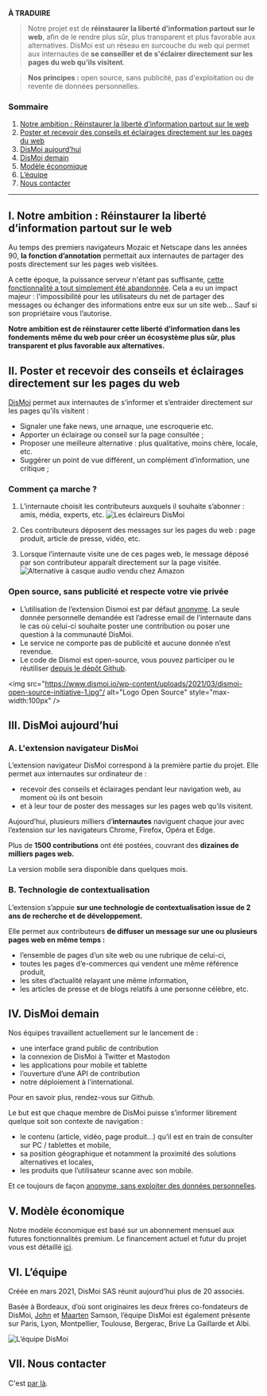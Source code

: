 **À TRADUIRE**

> Notre projet est de **réinstaurer la liberté d’information partout sur le web**, afin de le rendre plus sûr, plus transparent et plus favorable aux alternatives. DisMoi est un réseau en surcouche du web qui permet aux internautes de **se conseiller et de s'éclairer directement sur les pages du web qu’ils visitent**.

> **Nos principes :** open source, sans publicité, pas d'exploitation ou de revente de données personnelles.


### Sommaire

1.  [Notre ambition : Réinstaurer la liberté d’information partout sur le web](#i--notre-ambition--réinstaurer-la-liberté-d’information-partout-sur-le-web)
1.  [Poster et recevoir des conseils et éclairages directement sur les pages du web](#ii-poster-et-recevoir-des-conseils-et-éclairages-directement-sur-les-pages-du-web)
1.  [DisMoi aujourd’hui](#iii-dismoi-aujourd’hui)
1.  [DisMoi demain](#iv-dismoi-demain)
1.  [Modèle économique](#v-modèle-économique)
1.  [L’équipe](#vi-l’équipe)
1.  [Nous contacter](#vii-nous-contacter)

* * *

## I.  Notre ambition : Réinstaurer la liberté d’information partout sur le web

Au temps des premiers navigateurs Mozaic et Netscape dans les années 90, **la fonction d’annotation** permettait aux internautes de partager des posts directement sur les pages web visitées.

A cette époque, la puissance serveur n'étant pas suffisante, [cette fonctionnalité a tout simplement été abandonnée](https://www.businessinsider.com/theres-a-feature-that-was-supposed-be-in-web-browsers-from-the-very-beginning-but-it-was-dropped-at-the-last-minute-2012-10). Cela a eu un impact majeur : l'impossibilité pour les utilisateurs du net de partager des messages ou échanger des informations entre eux sur un site web… Sauf si son propriétaire vous l’autorise.

**Notre ambition est de réinstaurer cette liberté d’information dans les fondements même du web pour créer un écosystème plus sûr, plus transparent et plus favorable aux alternatives.**

## II. Poster et recevoir des conseils et éclairages directement sur les pages du web

[DisMoi](https://www.dismoi.io/) permet aux internautes de s’informer et s’entraider directement sur les pages qu’ils visitent :

*   Signaler une fake news, une arnaque, une escroquerie etc.
*   Apporter un éclairage ou conseil sur la page consultée ;
*   Proposer une meilleure alternative : plus qualitative, moins chère, locale, etc.
*   Suggérer un point de vue différent, un complément d’information, une critique ;

### Comment ça marche ?

1.  L’internaute choisit les contributeurs auxquels il souhaite s’abonner : amis, média, experts, etc.
    ![Les éclaireurs DisMoi](https://www.dismoi.io/wp-content/uploads/2021/03/dismoi-eclaireurs.jpg)

2.  Ces contributeurs déposent des messages sur les pages du web : page produit, article de presse, vidéo, etc.
3.  Lorsque l’internaute visite une de ces pages web, le message déposé par son contributeur apparaît directement sur la page visitée.
    ![Alternative à casque audio vendu chez Amazon](https://www.dismoi.io/wp-content/uploads/2021/03/AMAZON-ANTIDOTE-CASQUE-1.png)

### Open source, sans publicité et respecte votre vie privée

* L’utilisation de l’extension Dismoi est par défaut [anonyme](https://www.dismoi.io/vie-privee/). La seule donnée personnelle demandée est l’adresse email de l’internaute dans le cas où celui-ci souhaite poster une contribution ou poser une question à la communauté DisMoi.
* Le service ne comporte pas de publicité et aucune donnée n’est revendue.
* Le code de Dismoi est open-source, vous pouvez participer ou le réutiliser [depuis le dépôt Github](https://github.com/dis-moi/extension/).

<img src="https://www.dismoi.io/wp-content/uploads/2021/03/dismoi-open-source-initiative-1.jpg"/ alt="Logo Open Source" style="max-width:100px" />

## III. DisMoi aujourd’hui

### A. L'extension navigateur DisMoi

L’extension navigateur DisMoi correspond à la première partie du projet. Elle permet aux internautes sur ordinateur de :

*   recevoir des conseils et éclairages pendant leur navigation web, au moment où ils ont besoin
*   et à leur tour de poster des messages sur les pages web qu’ils visitent.

Aujourd’hui, plusieurs milliers d’**internautes** naviguent chaque jour avec l’extension sur les navigateurs Chrome, Firefox, Opéra et Edge.

Plus de **1500 contributions** ont été postées, couvrant des **dizaines de milliers pages web.**

La version mobile sera disponible dans quelques mois.

### B. Technologie de contextualisation

L’extension s’appuie **sur une technologie de contextualisation issue de 2 ans de recherche et de développement.**

Elle permet aux contributeurs **de diffuser un message sur une ou plusieurs pages web en même temps :**

*   l’ensemble de pages d’un site web ou une rubrique de celui-ci,
*   toutes les pages d’e-commerces qui vendent une même référence produit,
*   les sites d’actualité relayant une même information,
*   les articles de presse et de blogs relatifs à une personne célèbre, etc.

## IV. DisMoi demain

Nos équipes travaillent actuellement sur le lancement de :

*   une interface grand public de contribution
*   la connexion de DisMoi à Twitter et Mastodon
*   les applications pour mobile et tablette
*   l’ouverture d’une API de contribution
*   notre déploiement à l’international.

Pour en savoir plus, rendez-vous sur Github.

Le but est que chaque membre de DisMoi puisse s’informer librement quelque soit son contexte de navigation :

*   le contenu (article, vidéo, page produit…) qu’il est en train de consulter sur PC / tablettes et mobile,
*   sa position géographique et notamment la proximité des solutions alternatives et locales,
*   les produits que l’utilisateur scanne avec son mobile.

Et ce toujours de façon [anonyme, sans exploiter des données personnelles](https://www.dismoi.io/vie-privee/).

## V. Modèle économique

Notre modèle économique est basé sur un abonnement mensuel aux futures fonctionnalités premium. Le financement actuel et futur du projet vous est détaillé [ici](https://www.dismoi.io/financement/).

## VI. L’équipe

Créée en mars 2021, DisMoi SAS réunit aujourd’hui plus de 20 associés.

Basée à Bordeaux, d’où sont originaires les deux frères co-fondateurs de DisMoi, [John](https://www.linkedin.com/in/john-samson-89975/ "John Samson sur LinkedIn") et [Maarten](https://www.linkedin.com/in/maartensamson "Maarten Samson sur LinkedIn") Samson, l’équipe DisMoi est également présente sur Paris, Lyon, Montpellier, Toulouse, Bergerac, Brive La Gaillarde et Albi.

![L’équipe DisMoi](https://www.dismoi.io/wp-content/uploads/2021/03/dismoi-team-2.png)

## VII. Nous contacter

C'est [par là](https://www.dismoi.op/contact).